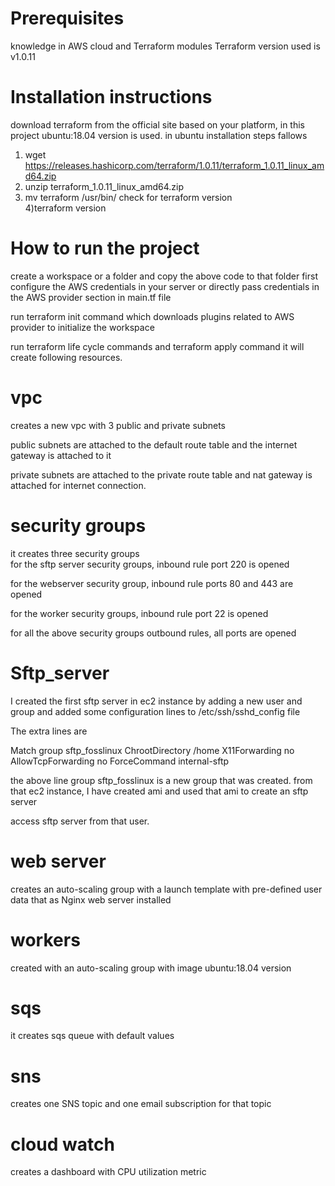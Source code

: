 # Prerequisites
knowledge in AWS cloud and Terraform modules 
Terraform version used is v1.0.11

 # Installation instructions
download terraform from the official site based on your platform, in this project ubuntu:18.04 version is used. 
in ubuntu installation steps fallows
1) wget https://releases.hashicorp.com/terraform/1.0.11/terraform_1.0.11_linux_amd64.zip
2) unzip terraform_1.0.11_linux_amd64.zip
3) mv terraform /usr/bin/
 check for terraform version   
4)terraform version

# How to run the project 
create a workspace or a folder and copy the above code to that folder
first configure the AWS credentials in your server or directly pass credentials in the AWS provider section in main.tf file 

run terraform init command which downloads plugins related to AWS provider to initialize the workspace

run terraform life cycle commands and terraform apply command it will create following resources.
 
# vpc 
creates a new vpc with 3 public and private subnets

public subnets are attached to the default route table and the internet gateway is attached to it

private subnets are attached to the private route table and nat gateway is attached for internet connection.

# security groups 
it creates three security groups  
for the sftp server security groups, inbound rule port 220 is opened

 for the webserver security group, inbound rule ports 80 and 443 are opened

 for the worker security groups,  inbound rule port 22 is opened

 for all the above security groups outbound rules, all ports are opened


# Sftp_server
I created the first sftp server in ec2 instance by adding a new user and group and added some configuration lines to /etc/ssh/sshd_config file 

The extra lines are 

Match group sftp_fosslinux 
ChrootDirectory /home 
X11Forwarding no 
AllowTcpForwarding no 
ForceCommand internal-sftp

the above line group sftp_fosslinux is a new group that was created.
from that ec2 instance, I have created ami and used that ami to create an sftp server

access sftp server from that user.

# web server

 creates an auto-scaling group with a launch template with pre-defined user data that as Nginx web server installed


# workers 
created with an auto-scaling group with image ubuntu:18.04 version

# sqs
it creates sqs queue with default values 

# sns
creates one SNS topic and one email subscription for that topic

# cloud watch 

creates a dashboard with CPU utilization metric